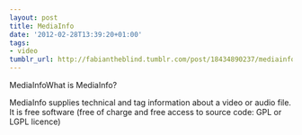 ```yaml
---
layout: post
title: MediaInfo
date: '2012-02-28T13:39:20+01:00'
tags:
- video
tumblr_url: http://fabiantheblind.tumblr.com/post/18434890237/mediainfo
---
```

MediaInfoWhat is MediaInfo?

MediaInfo supplies technical and tag information about a video or audio file. It is free software (free of charge and free access to source code: GPL or LGPL licence)
